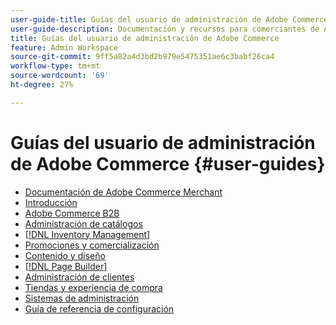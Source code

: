 ```yaml
---
user-guide-title: Guías del usuario de administración de Adobe Commerce
user-guide-description: Documentación y recursos para comerciantes de Adobe Commerce y Magento Open Source que trabajan en el administrador.
title: Guías del usuario de administración de Adobe Commerce
feature: Admin Workspace
source-git-commit: 9ff5a82a4d3bd2b979e5475351ae6c3babf26ca4
workflow-type: tm+mt
source-wordcount: '69'
ht-degree: 27%

---
```


# Guías del usuario de administración de Adobe Commerce {#user-guides}

- [Documentación de Adobe Commerce Merchant](home.md)
- [Introducción](https://experienceleague.adobe.com/docs/commerce-admin/start/guide-overview.html)
- [Adobe Commerce B2B](https://experienceleague.adobe.com/docs/commerce-admin/b2b/guide-overview.html)
- [Administración de catálogos](https://experienceleague.adobe.com/docs/commerce-admin/catalog/guide-overview.html)
- [[!DNL Inventory Management]](https://experienceleague.adobe.com/docs/commerce-admin/inventory/guide-overview.html)
- [Promociones y comercialización](https://experienceleague.adobe.com/docs/commerce-admin/marketing/guide-overview.html)
- [Contenido y diseño](https://experienceleague.adobe.com/docs/commerce-admin/content-design/guide-overview.html)
- [[!DNL Page Builder]](https://experienceleague.adobe.com/docs/commerce-admin/page-builder/guide-overview.html)
- [Administración de clientes](https://experienceleague.adobe.com/docs/commerce-admin/customers/guide-overview.html)
- [Tiendas y experiencia de compra](https://experienceleague.adobe.com/docs/commerce-admin/stores-sales/guide-overview.html)
- [Sistemas de administración](https://experienceleague.adobe.com/docs/commerce-admin/systems/guide-overview.html)
- [Guía de referencia de configuración](https://experienceleague.adobe.com/docs/commerce-admin/config/guide-overview.html)
